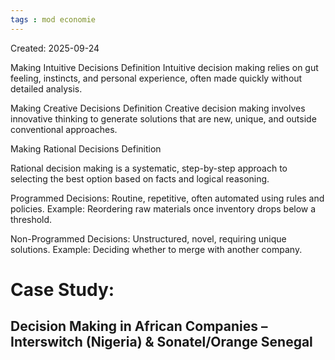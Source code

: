 ```yaml
---
tags : mod economie
---
```

Created: 2025-09-24

Making Intuitive Decisions
Definition
Intuitive decision making relies on gut feeling, instincts, and
personal experience, often made quickly without detailed
analysis.

Making Creative Decisions
Definition
Creative decision making involves innovative thinking to
generate solutions that are new, unique, and outside
conventional approaches.

Making Rational Decisions
Definition

Rational decision making is a systematic, step-by-step approach to selecting the best option based on facts and logical
reasoning.

Programmed Decisions:
Routine, repetitive, often automated using rules and policies.
Example: Reordering raw materials once inventory drops
below a threshold.

Non-Programmed Decisions:
Unstructured, novel, requiring unique solutions.
Example: Deciding whether to merge with another company.


# Case Study: 

## Decision Making in African Companies – Interswitch (Nigeria) & Sonatel/Orange Senegal

